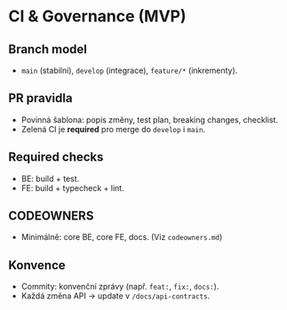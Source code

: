 # CI & Governance (MVP)

## Branch model
- `main` (stabilní), `develop` (integrace), `feature/*` (inkrementy).

## PR pravidla
- Povinná šablona: popis změny, test plan, breaking changes, checklist.
- Zelená CI je **required** pro merge do `develop` i `main`.

## Required checks
- BE: build + test.
- FE: build + typecheck + lint.

## CODEOWNERS
- Minimálně: core BE, core FE, docs. (Viz `codeowners.md`)

## Konvence
- Commity: konvenční zprávy (např. `feat:`, `fix:`, `docs:`).
- Každá změna API → update v `/docs/api-contracts`.
